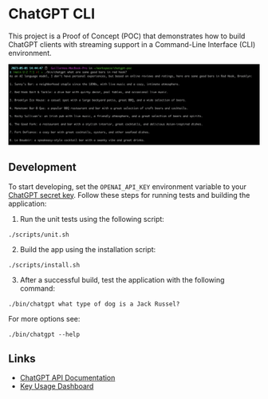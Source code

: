 # ChatGPT CLI

This project is a Proof of Concept (POC) that demonstrates how to build ChatGPT clients with streaming support in a
Command-Line Interface (CLI) environment.

![a screenshot](resources/screenshot.png)

## Development

To start developing, set the `OPENAI_API_KEY` environment variable to
your [ChatGPT secret key](https://platform.openai.com/account/api-keys). Follow these steps for running tests and
building the application:

1. Run the unit tests using the following script:

```shell
./scripts/unit.sh
```

2. Build the app using the installation script:

```shell
./scripts/install.sh
```

3. After a successful build, test the application with the following command:

```shell
./bin/chatgpt what type of dog is a Jack Russel?
```

For more options see:
```shell
./bin/chatgpt --help
```

## Links

* [ChatGPT API Documentation](https://platform.openai.com/docs/introduction/overview)
* [Key Usage Dashboard](https://platform.openai.com/account/usage)
